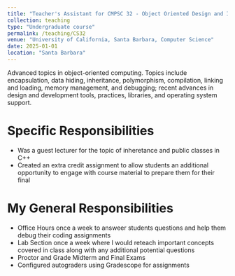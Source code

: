 ```yaml
---
title: "Teacher's Assistant for CMPSC 32 - Object Oriented Design and Implementation"
collection: teaching
type: "Undergraduate course"
permalink: /teaching/CS32
venue: "University of California, Santa Barbara, Computer Science"
date: 2025-01-01
location: "Santa Barbara"
---
```


Advanced topics in object-oriented computing. Topics include encapsulation, data hiding, inheritance, polymorphism, compilation, linking and loading, memory management, and debugging; recent advances in design and development tools, practices, libraries, and operating system support.

Specific Responsibilities
======
* Was a guest lecturer for the topic of inheretance and public classes in C++
* Created an extra credit assignment to allow students an additional opportunity to engage with course material to prepare them for their final

My General Responsibilities
======
* Office Hours once a week to answeer students questions and help them debug their coding assignments
* Lab Section once a week where I would reteach important concepts covered in class along with any additional potential questions
* Proctor and Grade Midterm and Final Exams
* Configured autograders using Gradescope for assignments
